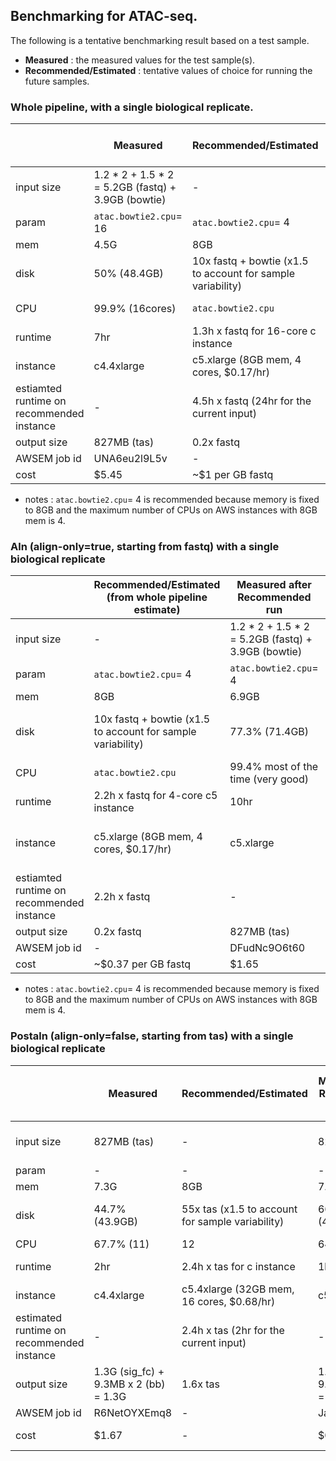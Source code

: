 ## Benchmarking for ATAC-seq.

The following is a tentative benchmarking result based on a test sample.
* **Measured** : the measured values for the test sample(s).
* **Recommended/Estimated** : tentative values of choice for running the future samples.

### Whole pipeline, with a single biological replicate.

|   | **Measured** | **Recommended/Estimated** | **Measured after Recommended run** | **Recommended/Estimated (adjusted)** |
| - | -------- | --------- | -------- | --------- |
| input size | 1.2 * 2 + 1.5 * 2 = 5.2GB (fastq) + 3.9GB (bowtie) | - | 1.2 * 2 + 1.5 * 2 = 5.2GB (fastq) + 3.9GB (bowtie) | - |
| param | `atac.bowtie2.cpu`= 16 | `atac.bowtie2.cpu`= 4 | `atac.bowtie2.cpu`= 4 | `atac.bowtie2.cpu`= 4 |
| mem | 4.5G | 8GB | 6.9GB | 8GB |
| disk | 50% (48.4GB) | 10x fastq + bowtie (x1.5 to account for sample variability) | 77.3% (71.4GB) | 10x fastq + bowtie (x1.5 to account for sample variability) |
| CPU | 99.9% (16cores) | `atac.bowtie2.cpu` | 99.4% most of the time (very good) | `atac.bowtie2.cpu` |
| runtime | 7hr | 1.3h x fastq for 16-core c instance | 11.5hr | 2.2h x fastq for 4-core c5 instance |
| instance | c4.4xlarge | c5.xlarge (8GB mem, 4 cores, $0.17/hr) | c5.xlarge | c5.xlarge |
| estiamted runtime on recommended instance | - | 4.5h x fastq (24hr for the current input) | - | 2.2h x fastq |
| output size | 827MB (tas) | 0.2x fastq | 827MB (tas) | 0.2x fastq |
| AWSEM job id | UNA6eu2l9L5v | - | 8kL7te9yMcEd | - |
| cost | $5.45 | ~$1 per GB fastq | $1.92 | ~$0.37 per GB fastq |

* notes : `atac.bowtie2.cpu`= 4 is recommended because memory is fixed to 8GB and the maximum number of CPUs on AWS instances with 8GB mem is 4.


### Aln (align-only=true, starting from fastq) with a single biological replicate

|   | **Recommended/Estimated (from whole pipeline estimate)** | **Measured after Recommended run** | **Recommended/Estimated (adjusted)** | **Measured after Recommended run** | **Measured after Recommended run** | **Recommended/Estimated (adjusted)** |
| - | --------- | -------- | --------- | --------- | --------- | --------- |
| input size | - | 1.2 * 2 + 1.5 * 2 = 5.2GB (fastq) + 3.9GB (bowtie) | - | 1.2 * 2 = 2.4G (fastq) + 3.9G (bowtie) | 1.5 * 2 = 3G (fastq) + 3.9GB (bowtie) | - |
| param | `atac.bowtie2.cpu`= 4 | `atac.bowtie2.cpu`= 4 | `atac.bowtie2.cpu`= 4 | `atac.bowtie2.cpu`= 4 | `atac.bowtie2.cpu`= 4 | `atac.bowtie2.cpu`= 4 |
| mem | 8GB | 6.9GB | 8GB | 4.3GB | 4.9G | 6G + 2Gx (nTechRep-1) |
| disk | 10x fastq + bowtie (x1.5 to account for sample variability) | 77.3% (71.4GB) | 10x fastq + 5x bowtie (x1.5 to account for sample variability) | 57.2% (24.1G) | 52.4% (27.3G) | 10x fastq + 2.5x bowtie x nTechRep (x1.5 to account for sample variability) |
| CPU | `atac.bowtie2.cpu` | 99.4% most of the time (very good) | `atac.bowtie2.cpu` | 99.2% most of the time (very good) | 99% most of the time (very good) | `atac.bowtie2.cpu` |
| runtime | 2.2h x fastq for 4-core c5 instance | 10hr | 1.9h x fastq for 4-core c5 instance | 4.75hr | 5.4hr | 1.9h x fastq for 4-core c5 instance |
| instance | c5.xlarge (8GB mem, 4 cores, $0.17/hr) | c5.xlarge | c5.xlarge | c5.xlarge | c5.xlarge | c5.xlarge for 1~2 TechReps, m5a.xlarge(16G mem, 4 cores, $0.172/hr) |
| estiamted runtime on recommended instance | 2.2h x fastq | - | 1.9h x fastq | - | - | 1.9h x fastq |
| output size | 0.2x fastq | 827MB (tas) | 0.2x fastq | 399MB (tas) | 430MB (tas) | 0.2x fastq |
| AWSEM job id | - | DFudNc9O6t60 | - | 61DTYRnMBvJG | vECdwK6RspY1 | - |
| cost | ~$0.37 per GB fastq | $1.65 | ~$0.32 per GB fastq | $0.79 | $0.9 | ~$0.32 per GB fastq |

* notes : `atac.bowtie2.cpu`= 4 is recommended because memory is fixed to 8GB and the maximum number of CPUs on AWS instances with 8GB mem is 4.


### Postaln (align-only=false, starting from tas) with a single biological replicate


|   | **Measured** | **Recommended/Estimated** | **Measured after Recommended run** | **Recommended/Estimated (adjusted)** | **Measured after Recommende run** | **Recommended/Estimated (adjusted)** |
| - | -------- | --------- | -------- | --------- | --------- | --------- |
| input size | 827MB (tas) | - | 827MB (tas) | - | 430MB + 399MB = 829MB (tas) | - |
| param | - | - | - | - | - | - |
| mem | 7.3G | 8GB | 7.1GB | 8GB | 12.4G | 8G + 4Gx (nRep-1) |
| disk | 44.7% (43.9GB) | 55x tas (x1.5 to account for sample variability) | 66.7% (43.9GB) | 55x tas (x1.5 to account for sample variability) | 91.5% (60G) | 55x tas + 16x (nRep-1)  (x1.5 for sample variability) |
| CPU | 67.7% (11) | 12 | 64% (11) | 12 | 98.7% (16) | 12 + 4x (nRep-1) |
| runtime | 2hr | 2.4h x tas for c instance | 1hr 20min | 1.6h x tas for c5 instance | 1hr 45min | 1.6hx tas + 0.4x (nRep-1) for c5 instance |
| instance | c4.4xlarge | c5.4xlarge (32GB mem, 16 cores, $0.68/hr) | c5.4xlarge | c5.4xlarge | c5.4xlarge | c5.4xlarge |
| estimated runtime on recommended instance | - | 2.4h x tas (2hr for the current input) | - | 1.6h x tas | - | 1.6hx tas + 0.4x (nRep-1) |
| output size | 1.3G (sig_fc) + 9.3MB x 2 (bb) = 1.3G | 1.6x tas | 1.3G (sig_fc) + 9.3MB x 2 (bb) = 1.3G | 1.6x tas | 1.3G (sig_fc) + 9.3MB x 2 (bb) = 1.3G | 1.6x tas |
| AWSEM job id | R6NetOYXEmq8 | - | JayG50nKBqXT | - | cINxqwUSnLz8 | - |
| cost | $1.67 | - | $0.9 | ~$1 per GB tas | $1.2 | ~$1 per GB tas + $0.3x (nRep-1) |

